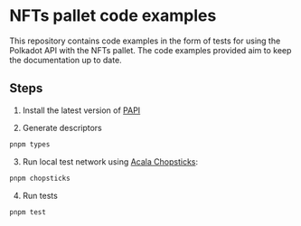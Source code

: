 # NFTs pallet code examples

This repository contains code examples in the form of tests for using the Polkadot API with the NFTs pallet. The code examples provided aim to keep the documentation up to date.

## Steps

1. Install the latest version of [PAPI](https://www.npmjs.com/package/polkadot-api)

2. Generate descriptors

```sh
pnpm types
```

3. Run local test network using [Acala Chopsticks](https://github.com/AcalaNetwork/chopsticks):

```sh
pnpm chopsticks
```

4. Run tests

```sh
pnpm test
```

